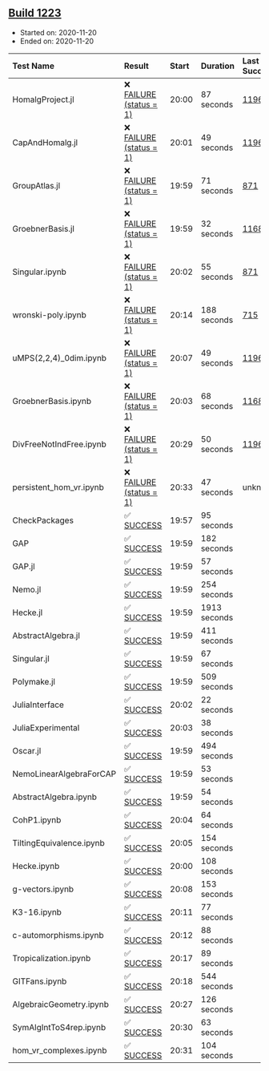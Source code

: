 ## [Build 1223](https://oscarci.mathematik.uni-kl.de/job/oscar-stable/1223/)

* Started on: 2020-11-20
* Ended on: 2020-11-20

| Test Name    | Result | Start | Duration | Last Success | First Failure |
|:-------------|:-------|:------|:---------|:-------------|:--------------|
| HomalgProject.jl | ❌ [FAILURE (status = 1)](https://oscarci.mathematik.uni-kl.de/job/oscar-stable/1223/artifact/logs/build-1223/HomalgProject.jl.log) | 20:00 | 87 seconds | [1196](https://oscarci.mathematik.uni-kl.de/job/oscar-stable/1196/) | [1197](https://oscarci.mathematik.uni-kl.de/job/oscar-stable/1197/) |
| CapAndHomalg.jl | ❌ [FAILURE (status = 1)](https://oscarci.mathematik.uni-kl.de/job/oscar-stable/1223/artifact/logs/build-1223/CapAndHomalg.jl.log) | 20:01 | 49 seconds | [1196](https://oscarci.mathematik.uni-kl.de/job/oscar-stable/1196/) | [1197](https://oscarci.mathematik.uni-kl.de/job/oscar-stable/1197/) |
| GroupAtlas.jl | ❌ [FAILURE (status = 1)](https://oscarci.mathematik.uni-kl.de/job/oscar-stable/1223/artifact/logs/build-1223/GroupAtlas.jl.log) | 19:59 | 71 seconds | [871](https://oscarci.mathematik.uni-kl.de/job/oscar-stable/871/) | [872](https://oscarci.mathematik.uni-kl.de/job/oscar-stable/872/) |
| GroebnerBasis.jl | ❌ [FAILURE (status = 1)](https://oscarci.mathematik.uni-kl.de/job/oscar-stable/1223/artifact/logs/build-1223/GroebnerBasis.jl.log) | 19:59 | 32 seconds | [1168](https://oscarci.mathematik.uni-kl.de/job/oscar-stable/1168/) | [1169](https://oscarci.mathematik.uni-kl.de/job/oscar-stable/1169/) |
| Singular.ipynb | ❌ [FAILURE (status = 1)](https://oscarci.mathematik.uni-kl.de/job/oscar-stable/1223/artifact/logs/build-1223/Singular.ipynb.log) | 20:02 | 55 seconds | [871](https://oscarci.mathematik.uni-kl.de/job/oscar-stable/871/) | [872](https://oscarci.mathematik.uni-kl.de/job/oscar-stable/872/) |
| wronski-poly.ipynb | ❌ [FAILURE (status = 1)](https://oscarci.mathematik.uni-kl.de/job/oscar-stable/1223/artifact/logs/build-1223/wronski-poly.ipynb.log) | 20:14 | 188 seconds | [715](https://oscarci.mathematik.uni-kl.de/job/oscar-stable/715/) | [716](https://oscarci.mathematik.uni-kl.de/job/oscar-stable/716/) |
| uMPS(2,2,4)_0dim.ipynb | ❌ [FAILURE (status = 1)](https://oscarci.mathematik.uni-kl.de/job/oscar-stable/1223/artifact/logs/build-1223/uMPS-2-2-4-_0dim.ipynb.log) | 20:07 | 49 seconds | [1196](https://oscarci.mathematik.uni-kl.de/job/oscar-stable/1196/) | [1197](https://oscarci.mathematik.uni-kl.de/job/oscar-stable/1197/) |
| GroebnerBasis.ipynb | ❌ [FAILURE (status = 1)](https://oscarci.mathematik.uni-kl.de/job/oscar-stable/1223/artifact/logs/build-1223/GroebnerBasis.ipynb.log) | 20:03 | 68 seconds | [1168](https://oscarci.mathematik.uni-kl.de/job/oscar-stable/1168/) | [1169](https://oscarci.mathematik.uni-kl.de/job/oscar-stable/1169/) |
| DivFreeNotIndFree.ipynb | ❌ [FAILURE (status = 1)](https://oscarci.mathematik.uni-kl.de/job/oscar-stable/1223/artifact/logs/build-1223/DivFreeNotIndFree.ipynb.log) | 20:29 | 50 seconds | [1196](https://oscarci.mathematik.uni-kl.de/job/oscar-stable/1196/) | [1197](https://oscarci.mathematik.uni-kl.de/job/oscar-stable/1197/) |
| persistent_hom_vr.ipynb | ❌ [FAILURE (status = 1)](https://oscarci.mathematik.uni-kl.de/job/oscar-stable/1223/artifact/logs/build-1223/persistent_hom_vr.ipynb.log) | 20:33 | 47 seconds | unknown | unknown |
| CheckPackages | ✅ [SUCCESS](https://oscarci.mathematik.uni-kl.de/job/oscar-stable/1223/artifact/logs/build-1223/CheckPackages.log) | 19:57 | 95 seconds |  |  |
| GAP | ✅ [SUCCESS](https://oscarci.mathematik.uni-kl.de/job/oscar-stable/1223/artifact/logs/build-1223/GAP.log) | 19:59 | 182 seconds |  |  |
| GAP.jl | ✅ [SUCCESS](https://oscarci.mathematik.uni-kl.de/job/oscar-stable/1223/artifact/logs/build-1223/GAP.jl.log) | 19:59 | 57 seconds |  |  |
| Nemo.jl | ✅ [SUCCESS](https://oscarci.mathematik.uni-kl.de/job/oscar-stable/1223/artifact/logs/build-1223/Nemo.jl.log) | 19:59 | 254 seconds |  |  |
| Hecke.jl | ✅ [SUCCESS](https://oscarci.mathematik.uni-kl.de/job/oscar-stable/1223/artifact/logs/build-1223/Hecke.jl.log) | 19:59 | 1913 seconds |  |  |
| AbstractAlgebra.jl | ✅ [SUCCESS](https://oscarci.mathematik.uni-kl.de/job/oscar-stable/1223/artifact/logs/build-1223/AbstractAlgebra.jl.log) | 19:59 | 411 seconds |  |  |
| Singular.jl | ✅ [SUCCESS](https://oscarci.mathematik.uni-kl.de/job/oscar-stable/1223/artifact/logs/build-1223/Singular.jl.log) | 19:59 | 67 seconds |  |  |
| Polymake.jl | ✅ [SUCCESS](https://oscarci.mathematik.uni-kl.de/job/oscar-stable/1223/artifact/logs/build-1223/Polymake.jl.log) | 19:59 | 509 seconds |  |  |
| JuliaInterface | ✅ [SUCCESS](https://oscarci.mathematik.uni-kl.de/job/oscar-stable/1223/artifact/logs/build-1223/JuliaInterface.log) | 20:02 | 22 seconds |  |  |
| JuliaExperimental | ✅ [SUCCESS](https://oscarci.mathematik.uni-kl.de/job/oscar-stable/1223/artifact/logs/build-1223/JuliaExperimental.log) | 20:03 | 38 seconds |  |  |
| Oscar.jl | ✅ [SUCCESS](https://oscarci.mathematik.uni-kl.de/job/oscar-stable/1223/artifact/logs/build-1223/Oscar.jl.log) | 19:59 | 494 seconds |  |  |
| NemoLinearAlgebraForCAP | ✅ [SUCCESS](https://oscarci.mathematik.uni-kl.de/job/oscar-stable/1223/artifact/logs/build-1223/NemoLinearAlgebraForCAP.log) | 19:59 | 53 seconds |  |  |
| AbstractAlgebra.ipynb | ✅ [SUCCESS](https://oscarci.mathematik.uni-kl.de/job/oscar-stable/1223/artifact/logs/build-1223/AbstractAlgebra.ipynb.log) | 19:59 | 54 seconds |  |  |
| CohP1.ipynb | ✅ [SUCCESS](https://oscarci.mathematik.uni-kl.de/job/oscar-stable/1223/artifact/logs/build-1223/CohP1.ipynb.log) | 20:04 | 64 seconds |  |  |
| TiltingEquivalence.ipynb | ✅ [SUCCESS](https://oscarci.mathematik.uni-kl.de/job/oscar-stable/1223/artifact/logs/build-1223/TiltingEquivalence.ipynb.log) | 20:05 | 154 seconds |  |  |
| Hecke.ipynb | ✅ [SUCCESS](https://oscarci.mathematik.uni-kl.de/job/oscar-stable/1223/artifact/logs/build-1223/Hecke.ipynb.log) | 20:00 | 108 seconds |  |  |
| g-vectors.ipynb | ✅ [SUCCESS](https://oscarci.mathematik.uni-kl.de/job/oscar-stable/1223/artifact/logs/build-1223/g-vectors.ipynb.log) | 20:08 | 153 seconds |  |  |
| K3-16.ipynb | ✅ [SUCCESS](https://oscarci.mathematik.uni-kl.de/job/oscar-stable/1223/artifact/logs/build-1223/K3-16.ipynb.log) | 20:11 | 77 seconds |  |  |
| c-automorphisms.ipynb | ✅ [SUCCESS](https://oscarci.mathematik.uni-kl.de/job/oscar-stable/1223/artifact/logs/build-1223/c-automorphisms.ipynb.log) | 20:12 | 88 seconds |  |  |
| Tropicalization.ipynb | ✅ [SUCCESS](https://oscarci.mathematik.uni-kl.de/job/oscar-stable/1223/artifact/logs/build-1223/Tropicalization.ipynb.log) | 20:17 | 89 seconds |  |  |
| GITFans.ipynb | ✅ [SUCCESS](https://oscarci.mathematik.uni-kl.de/job/oscar-stable/1223/artifact/logs/build-1223/GITFans.ipynb.log) | 20:18 | 544 seconds |  |  |
| AlgebraicGeometry.ipynb | ✅ [SUCCESS](https://oscarci.mathematik.uni-kl.de/job/oscar-stable/1223/artifact/logs/build-1223/AlgebraicGeometry.ipynb.log) | 20:27 | 126 seconds |  |  |
| SymAlgIntToS4rep.ipynb | ✅ [SUCCESS](https://oscarci.mathematik.uni-kl.de/job/oscar-stable/1223/artifact/logs/build-1223/SymAlgIntToS4rep.ipynb.log) | 20:30 | 63 seconds |  |  |
| hom_vr_complexes.ipynb | ✅ [SUCCESS](https://oscarci.mathematik.uni-kl.de/job/oscar-stable/1223/artifact/logs/build-1223/hom_vr_complexes.ipynb.log) | 20:31 | 104 seconds |  |  |
